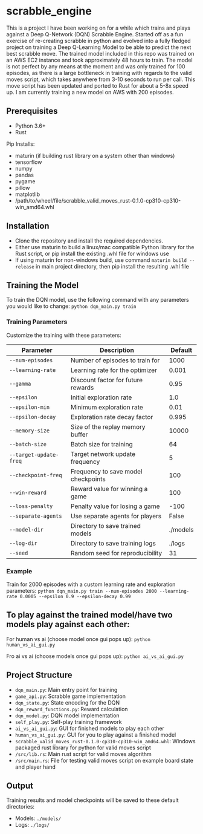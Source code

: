 # scrabble_engine

This is a project I have been working on for a while which trains and plays against a Deep Q-Network (DQN) Scrabble Engine. Started off as a fun exercise of re-creating scrabble in python and evolved into a fully fledged project on training a Deep Q-Learning Model to be able to predict the next best scrabble move. The trained model included in this repo was trained on an AWS EC2 instance and took approximately 48 hours to train. The model is not perfect by any means at the moment and was only trained for 100 episodes, as there is a large bottleneck in training with regards to the valid moves script, which takes anywhere from 3-10 seconds to run per call. This move script has been updated and ported to Rust for about a 5-8x speed up. I am currently training a new model on AWS with 200 episodes.


## Prerequisites

- Python 3.6+
- Rust

Pip Installs:
- maturin (if building rust library on a system other than windows)
- tensorflow
- numpy
- pandas
- pygame
- pillow
- matplotlib
- /path/to/wheel/file/scrabble_valid_moves_rust-0.1.0-cp310-cp310-win_amd64.whl


## Installation

- Clone the repository and install the required dependencies.
- Either use maturin to build a linux/mac compatible Python library for the Rust script, or pip install the existing .whl file for windows use
- If using maturin for non-windows build, use command `maturin build --release` in main project directory, then pip install the resulting .whl file


## Training the Model

To train the DQN model, use the following command with any parameters you would like to change:
`python dqn_main.py train`


### Training Parameters

Customize the training with these parameters:

| Parameter | Description | Default |
|-----------|-------------|---------|
| `--num-episodes` | Number of episodes to train for | 1000 |
| `--learning-rate` | Learning rate for the optimizer | 0.001 |
| `--gamma` | Discount factor for future rewards | 0.95 |
| `--epsilon` | Initial exploration rate | 1.0 |
| `--epsilon-min` | Minimum exploration rate | 0.01 |
| `--epsilon-decay` | Exploration rate decay factor | 0.995 |
| `--memory-size` | Size of the replay memory buffer | 10000 |
| `--batch-size` | Batch size for training | 64 |
| `--target-update-freq` | Target network update frequency | 5 |
| `--checkpoint-freq` | Frequency to save model checkpoints | 100 |
| `--win-reward` | Reward value for winning a game | 100 |
| `--loss-penalty` | Penalty value for losing a game | -100 |
| `--separate-agents` | Use separate agents for players | False |
| `--model-dir` | Directory to save trained models | ./models |
| `--log-dir` | Directory to save training logs | ./logs |
| `--seed` | Random seed for reproducibility | 31 |


### Example

Train for 2000 episodes with a custom learning rate and exploration parameters:
`python dqn_main.py train --num-episodes 2000 --learning-rate 0.0005 --epsilon 0.9 --epsilon-decay 0.99`


## To play against the trained model/have two models play against each other:

For human vs ai (choose model once gui pops up):
`python human_vs_ai_gui.py`

Fro ai vs ai (choose models once gui pops up):
`python ai_vs_ai_gui.py`


## Project Structure

- `dqn_main.py`: Main entry point for training
- `game_api.py`: Scrabble game implementation
- `dqn_state.py`: State encoding for the DQN
- `dqn_reward_functions.py`: Reward calculation
- `dqn_model.py`: DQN model implementation
- `self_play.py`: Self-play training framework
- `ai_vs_ai_gui.py`: GUI for finished models to play each other
- `human_vs_ai_gui.py`: GUI for you to play against a finished model
- `scrabble_valid_moves_rust-0.1.0-cp310-cp310-win_amd64.whl`: Windows packaged rust library for python for valid moves script
- `/src/lib.rs`: Main rust script for valid moves algorithm
- `/src/main.rs`: File for testing valid moves script on example board state and player hand

## Output

Training results and model checkpoints will be saved to these default directories:
- Models: `./models/`
- Logs: `./logs/`

